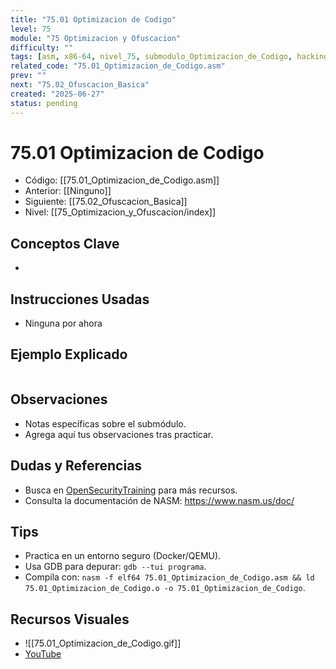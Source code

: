 ```yaml
---
title: "75.01 Optimizacion de Codigo"
level: 75
module: "75 Optimizacion y Ofuscacion"
difficulty: ""
tags: [asm, x86-64, nivel_75, submodulo_Optimizacion_de_Codigo, hacking]
related_code: "75.01_Optimizacion_de_Codigo.asm"
prev: ""
next: "75.02_Ofuscacion_Basica"
created: "2025-06-27"
status: pending
---
```


# 75.01 Optimizacion de Codigo

- Código: [[75.01_Optimizacion_de_Codigo.asm]]  
- Anterior: [[Ninguno]]  
- Siguiente: [[75.02_Ofuscacion_Basica]]  
- Nivel: [[75_Optimizacion_y_Ofuscacion/index]]  

## Conceptos Clave
- 

## Instrucciones Usadas
- Ninguna por ahora

## Ejemplo Explicado
```asm

```

## Observaciones
- Notas específicas sobre el submódulo.
- Agrega aquí tus observaciones tras practicar.

## Dudas y Referencias
- Busca en [OpenSecurityTraining](https://opensecuritytraining.info/) para más recursos.
- Consulta la documentación de NASM: https://www.nasm.us/doc/

## Tips
- Practica en un entorno seguro (Docker/QEMU).
- Usa GDB para depurar: `gdb --tui programa`.
- Compila con: `nasm -f elf64 75.01_Optimizacion_de_Codigo.asm && ld 75.01_Optimizacion_de_Codigo.o -o 75.01_Optimizacion_de_Codigo`.

## Recursos Visuales
- ![[75.01_Optimizacion_de_Codigo.gif]]  
- [YouTube](https://youtube.com/placeholder)

